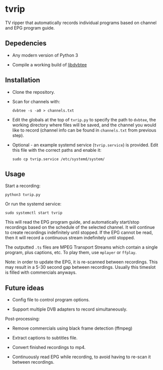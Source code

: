 tvrip
=====

TV ripper that automatically records individual programs based on channel and EPG program guide.


Depedencies
-----------

* Any modern version of Python 3

* Compile a working build of [libdvbtee](https://github.com/mkrufky/libdvbtee)


Installation
------------

* Clone the repository.

* Scan for channels with:
  ```
  dvbtee -s -a0 > channels.txt
  ```

* Edit the globals at the top of `tvrip.py` to specify the path to `dvbtee`, the working directory where files will be saved, and the channel you would like to record (channel info can be found in `channels.txt` from previous step).

* Optional - an example systemd service (`tvrip.service`) is provided. Edit this file with the correct paths and enable it:
  ```
  sudo cp tvrip.service /etc/systemd/system/
  ```


Usage
-----

Start a recording:
```
python3 tvrip.py
```

Or run the systemd service:
```
sudo systemctl start tvrip
```

This will read the EPG program guide, and automatically start/stop recordings based on the schedule of the selected channel. It will continue to create recordings indefinitely until stopped. If the EPG cannot be read, then it will record a continuous stream indefinitely until stopped.

The outputted `.ts` files are MPEG Transport Streams which contain a single program, plus captions, etc. To play them, use `mplayer` or `ffplay`.

Note: in order to update the EPG, it is re-scanned between recordings. This may result in a 5-30 second gap between recordings. Usually this timeslot is filled with commercials anyways.


Future ideas
------------

* Config file to control program options.

* Support multiple DVB adapters to record simultaneously.

Post-processing:

* Remove commercials using black frame detection (ffmpeg)

* Extract captions to subtitles file.

* Convert finished recordings to mp4.

* Continuously read EPG while recording, to avoid having to re-scan it between recordings.
